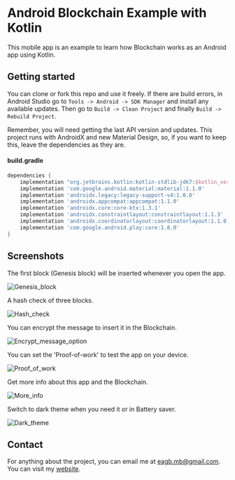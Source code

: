 # Android Blockchain Example with Kotlin
This mobile app is an example to learn how Blockchain works as an Android app using Kotlin.


Getting started
---------------
You can clone or fork this repo and use it freely. If there are build errors, in Android Studio go to `Tools -> Android -> SDK Manager` and install any available updates. Then go to `Build -> Clean Project` and finally `Build -> Rebuild Project`.

Remember, you will need getting the last API version and updates. This project runs with AndroidX and new Material Design, so, if you want to keep this, leave the dependencies as they are.

#### build.gradle
```gradle
dependencies {
    implementation "org.jetbrains.kotlin:kotlin-stdlib-jdk7:$kotlin_version"
    implementation 'com.google.android.material:material:1.1.0'
    implementation 'androidx.legacy:legacy-support-v4:1.0.0'
    implementation 'androidx.appcompat:appcompat:1.1.0'
    implementation 'androidx.core:core-ktx:1.3.1'
    implementation 'androidx.constraintlayout:constraintlayout:1.1.3'
    implementation 'androidx.coordinatorlayout:coordinatorlayout:1.1.0'
    implementation 'com.google.android.play:core:1.8.0'
}
```


Screenshots
-----------
The first block (Genesis block) will be inserted whenever you open the app.

![Genesis_block](screenshots/genesis_block.png "Genesis block")


A hash check of three blocks.

![Hash_check](screenshots/hash_check.png "Hash check")


You can encrypt the message to insert it in the Blockchain.

![Encrypt_message_option](screenshots/encrypt_message_option.png "Encrypt message")


You can set the 'Proof-of-work' to test the app on your device.

![Proof_of_work](screenshots/proof_of_work.png "Proof-of-Work")


Get more info about this app and the Blockchain.

![More_info](screenshots/more_info.png "More info")


Switch to dark theme when you need it or in Battery saver.

![Dark_theme](screenshots/dark_theme.png "Dark theme")


Contact
----------
For anything about the project, you can email me at eagb.mb@gmail.com.
You can visit my [website](https://eagb-corp.web.app).

